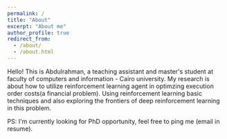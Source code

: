 ```yaml
---
permalink: /
title: "About"
excerpt: "About me"
author_profile: true
redirect_from: 
  - /about/
  - /about.html
---
```


Hello! This is Abdulrahman, a teaching assistant and master's student at faculty of computers and information - Cairo university. My research is about how to utilize reinforcement learning agent in optimzing execution order costs(a financial problem). Using reinforcement learning basic techniques and also exploring the frontiers of deep reinforcement learning in this problem.

PS: I'm currently looking for PhD opportunity, feel free to ping me (email in resume).
